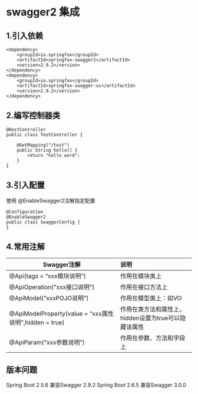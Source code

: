 # swagger2 集成

## 1.引入依赖

    <dependency>
        <groupId>io.springfox</groupId>
        <artifactId>springfox-swagger2</artifactId>
        <version>2.9.2</version>
    </dependency>
    <dependency>
        <groupId>io.springfox</groupId>
        <artifactId>springfox-swagger-ui</artifactId>
        <version>2.9.2</version>
    </dependency>

## 2.编写控制器类

    @RestController
    public class TestController {
    
        @GetMapping("/test")
        public String hello() {
            return "hello word";
        }
    }

## 3.引入配置

使用 @EnableSwagger2注解指定配置

    @Configuration
    @EnableSwagger2
    public class SwaggerConfig {
    }

## 4.常用注解

| Swagger注解           | 说明                               |
|--------------|:---------------------------------|
| @Api(tags = “xxx模块说明”)  | 作用在模块类上                          |
| @ApiOperation(“xxx接口说明”)  | 作用在接口方法上                         |
| @ApiModel(“xxxPOJO说明”)      | 作用在模型类上：如VO                      |
| @ApiModelProperty(value = “xxx属性说明”,hidden = true)   | 作用在类方法和属性上，hidden设置为true可以隐藏该属性  |
| @ApiParam(“xxx参数说明”)    | 作用在参数、方法和字段上                     |

## 版本问题
Spring Boot 2.5.6 兼容Swagger 2.9.2
Spring Boot 2.6.5 兼容Swagger 3.0.0